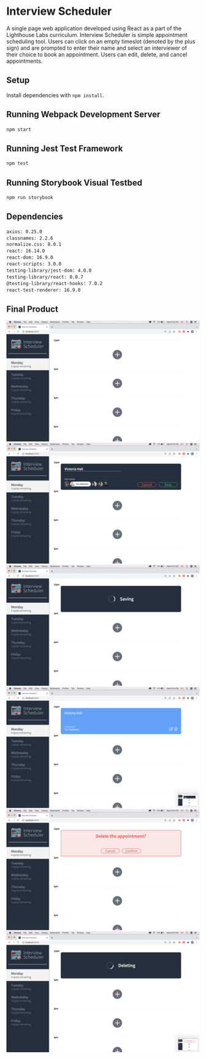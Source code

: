 # Interview Scheduler

A single page web application developed using React as a part of the Lighthouse Labs curriculum. Interview Scheduler is simple appointment scheduling tool. Users can click on an empty timeslot (denoted by the plus sign) and are prompted to enter their name and select an interviewer of their choice to book an appointment. Users can edit, delete, and cancel appointments.

## Setup

Install dependencies with `npm install`.

## Running Webpack Development Server

```sh
npm start
```

## Running Jest Test Framework

```sh
npm test
```

## Running Storybook Visual Testbed

```sh
npm run storybook
```

## Dependencies

```sh
axios: 0.25.0
classnames: 2.2.6
normalize.css: 8.0.1
react: 16.14.0
react-dom: 16.9.0
react-scripts: 3.0.0
testing-library/jest-dom: 4.0.0
testing-library/react: 8.0.7
@testing-library/react-hooks: 7.0.2
react-test-renderer: 16.9.0
```

## Final Product

![Scheduler Homepage](docs/Scheduler-homepage.png)
![Adding Appointment](docs/Add-appointment.png)
![Saving Appointment](docs/Saving-appointment.png)
![Booked Appointment](docs/Booked-appointment.png)
![Delete Confirmation](docs/Delete-confirmation.png)
![Deleting Appointment](docs/Deleting-appointment.png)


